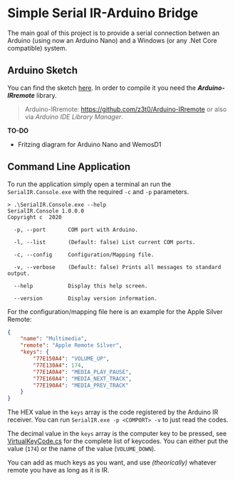 # Simple Serial IR-Arduino Bridge
The main goal of this project is to provide a serial connection betwen an Arduino (using now an Arduino Nano) and a Windows (or any .Net Core compatible) system.

## Arduino Sketch
You can find the sketch [here](SerialIR.ino). In order to compile it you need the __*Arduino-IRremote*__ library.

 >Arduino-IRremote: https://github.com/z3t0/Arduino-IRremote or also via _Arduino IDE Library Manager_.

**TO-DO**
- Fritzing diagram for Arduino Nano and WemosD1

## Command Line Application
To run the application simply open a terminal an run the `SerialIR.Console.exe` with the required `-c` and `-p` parameters.
```
> .\SerialIR.Console.exe --help
SerialIR.Console 1.0.0.0
Copyright c  2020

  -p, --port       COM port with Arduino.

  -l, --list       (Default: false) List current COM ports.

  -c, --config     Configuration/Mapping file.

  -v, --verbose    (Default: false) Prints all messages to standard output.

  --help           Display this help screen.

  --version        Display version information.
```

For the configuration/mapping file here is an example for the Apple Silver Remote:
```json
{
	"name": "Multimedia",
	"remote": "Apple Remote Silver",
	"keys": {
		"77E150A4": "VOLUME_UP",
		"77E130A4": 174,
		"77E1A0A4": "MEDIA_PLAY_PAUSE",
		"77E160A4": "MEDIA_NEXT_TRACK",
		"77E190A4": "MEDIA_PREV_TRACK"
	}
}
```

The HEX value in the `keys` array is the code registered by the Arduino IR receiver. You can run `SerialIR.exe -p <COMPORT> -v` to just read the codes.

The decimal value in the `keys` array is the computer key to be pressed, see [VirtualKeyCode.cs](VirtualKeyCode.cs) for the complete list of keycodes. You can either put the value (`174`) or the name of the value (`VOLUME_DOWN`).

You can add as much keys as you want, and use _(theorically)_ whatever remote you have as long as it is IR. 